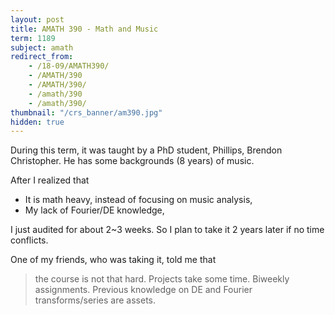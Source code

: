 ```yaml
---
layout: post
title: AMATH 390 - Math and Music
term: 1189
subject: amath
redirect_from:
    - /18-09/AMATH390/
    - /AMATH/390
    - /AMATH/390/
    - /amath/390
    - /amath/390/
thumbnail: "/crs_banner/am390.jpg"
hidden: true
---
```



During this term, it was taught by a PhD student, Phillips, Brendon Christopher. He has some backgrounds (8 years) of music.

After I realized that
- It is math heavy, instead of focusing on music analysis,
- My lack of Fourier/DE knowledge,

I just audited for about 2~3 weeks. So I plan to take it 2 years later if no time conflicts.

One of my friends, who was taking it, told me that
> the course is not that hard. Projects take some time. Biweekly assignments. Previous knowledge on DE and Fourier transforms/series are assets.
